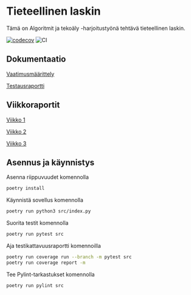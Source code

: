 # Tieteellinen laskin

Tämä on Algoritmit ja tekoäly -harjoitustyönä tehtävä tieteellinen laskin.

[![codecov](https://codecov.io/gh/sari-bee/tieteellinen_laskin/graph/badge.svg?token=EP3JOCDFUW)](https://codecov.io/gh/sari-bee/tieteellinen_laskin)
![CI](https://github.com/sari-bee/tieteellinen_laskin/workflows/CI/badge.svg)

## Dokumentaatio

[Vaatimusmäärittely](https://github.com/sari-bee/tieteellinen_laskin/blob/main/dokumentaatio/vaatimusmaarittely.md)

[Testausraportti](https://github.com/sari-bee/tieteellinen_laskin/blob/main/dokumentaatio/testausraportti.md)

## Viikkoraportit

[Viikko 1](https://github.com/sari-bee/tieteellinen_laskin/blob/main/dokumentaatio/viikkoraportit/viikko1.md)

[Viikko 2](https://github.com/sari-bee/tieteellinen_laskin/blob/main/dokumentaatio/viikkoraportit/viikko2.md)

[Viikko 3](https://github.com/sari-bee/tieteellinen_laskin/blob/main/dokumentaatio/viikkoraportit/viikko3.md)

## Asennus ja käynnistys

Asenna riippuvuudet komennolla

```bash
poetry install
```

Käynnistä sovellus komennolla

```bash
poetry run python3 src/index.py
```

Suorita testit komennolla

```bash
poetry run pytest src
```

Aja testikattavuusraportti komennoilla

```bash
poetry run coverage run --branch -m pytest src
poetry run coverage report -m
```

Tee Pylint-tarkastukset komennolla

```bash
poetry run pylint src
```